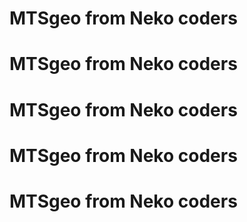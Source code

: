 # MTSgeo from Neko coders
# MTSgeo from Neko coders
# MTSgeo from Neko coders
# MTSgeo from Neko coders
# MTSgeo from Neko coders
